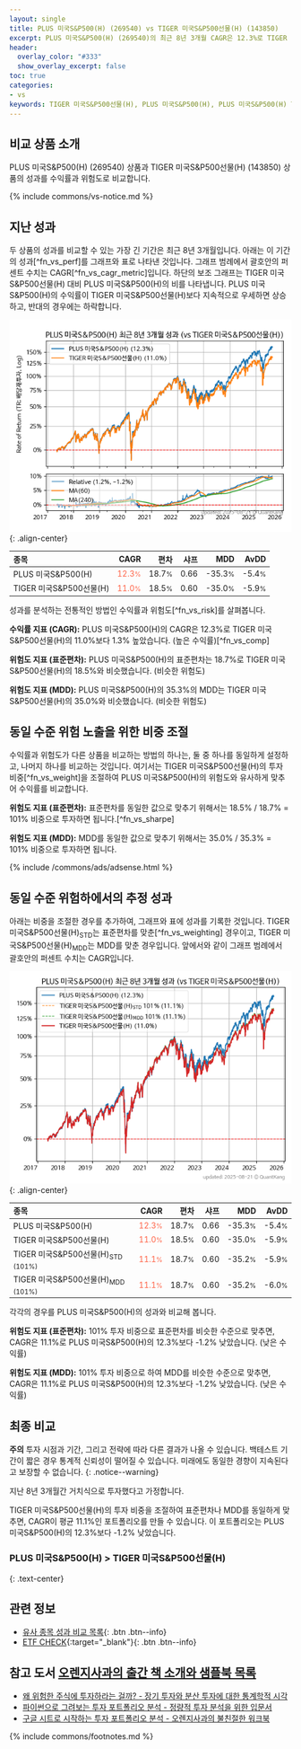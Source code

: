 ```yaml
---
layout: single
title: PLUS 미국S&P500(H) (269540) vs TIGER 미국S&P500선물(H) (143850)
excerpt: PLUS 미국S&P500(H) (269540)의 최근 8년 3개월 CAGR은 12.3%로 TIGER 미국S&P500선물(H) (143850)의 11.0%보다 1.3% 높았습니다.
header:
  overlay_color: "#333"
  show_overlay_excerpt: false
toc: true
categories:
- vs
keywords: TIGER 미국S&P500선물(H), PLUS 미국S&P500(H), PLUS 미국S&P500(H) TIGER 미국S&P500선물(H) 비교, 269540, 143850, 269540 269540 비교
---
```


## 비교 상품 소개


PLUS 미국S&P500(H) (269540) 상품과 TIGER 미국S&P500선물(H) (143850) 상품의 성과를 수익률과 위험도로 비교합니다.





{% include commons/vs-notice.md %}

## 지난 성과

두 상품의 성과를 비교할 수 있는 가장 긴 기간은 최근 8년 3개월입니다. 아래는 이 기간의 성과[^fn_vs_perf]를 그래프와 표로 나타낸 것입니다.
그래프 범례에서 괄호안의 퍼센트 수치는 CAGR[^fn_vs_cagr_metric]입니다.
하단의 보조 그래프는 TIGER 미국S&P500선물(H) 대비 PLUS 미국S&P500(H)의 비를 나타냅니다.
PLUS 미국S&P500(H)의 수익률이 TIGER 미국S&P500선물(H)보다 지속적으로 우세하면 상승하고, 반대의 경우에는 하락합니다.

![PLUS 미국S&P500(H)](/vs/images/269540-vs-143850_dual.png){: .align-center}

| **종목** | **CAGR** | **편차** | **샤프** | **MDD** | **AvDD** |
| :------------ | ------: | -----------: | -------: | ------: | -------: |
| PLUS 미국S&P500(H) | <span style="color: tomato">12.3<small>%</small></span> | 18.7<small>%</small> | 0.66 | -35.3<small>%</small> | -5.4<small>%</small> |
| TIGER 미국S&P500선물(H) | <span style="color: tomato">11.0<small>%</small></span> | 18.5<small>%</small> | 0.60 | -35.0<small>%</small> | -5.9<small>%</small> |

<!-- more -->


성과를 분석하는 전통적인 방법인 수익률과 위험도[^fn_vs_risk]를 살펴봅니다.

**수익률 지표 (CAGR):** PLUS 미국S&P500(H)의 CAGR은 12.3%로 TIGER 미국S&P500선물(H)의 11.0%보다 1.3% 높았습니다. (높은 수익률)[^fn_vs_comp]

**위험도 지표 (표준편차):** PLUS 미국S&P500(H)의 표준편차는 18.7%로 TIGER 미국S&P500선물(H)의 18.5%와 비슷했습니다. (비슷한 위험도)

**위험도 지표 (MDD):** PLUS 미국S&P500(H)의 35.3%의 MDD는 TIGER 미국S&P500선물(H)의 35.0%와 비슷했습니다. (비슷한 위험도)



## 동일 수준 위험 노출을 위한 비중 조절

수익률과 위험도가 다른 상품을 비교하는 방법의 하나는, 둘 중 하나를 동일하게 설정하고, 나머지 하나를 비교하는 것입니다.
여기서는 TIGER 미국S&P500선물(H)의 투자 비중[^fn_vs_weight]을 조절하여 PLUS 미국S&P500(H)의 위험도와 유사하게 맞추어 수익률를 비교합니다.

**위험도 지표 (표준편차):** 표준편차를 동일한 값으로 맞추기 위해서는 18.5% / 18.7% = 101% 비중으로 투자하면 됩니다.[^fn_vs_sharpe]

**위험도 지표 (MDD):** MDD를 동일한 값으로 맞추기 위해서는 35.0% / 35.3% = 101% 비중으로 투자하면 됩니다.


{% include /commons/ads/adsense.html %}



## 동일 수준 위험하에서의 추정 성과

아래는 비중을 조절한 경우를 추가하여, 그래프와 표에 성과를 기록한 것입니다.
TIGER 미국S&P500선물(H)<sub>STD</sub>는 표준편차를 맞춘[^fn_vs_weighting] 경우이고, TIGER 미국S&P500선물(H)<sub>MDD</sub>는 MDD를 맞춘 경우입니다.
앞에서와 같이 그래프 범례에서 괄호안의 퍼센트 수치는 CAGR입니다.


![PLUS 미국S&P500(H)](/vs/images/269540-vs-143850.png){: .align-center}



| **종목** | **CAGR** | **편차** | **샤프** | **MDD** | **AvDD** |
| :------------ | ------: | -----------: | -------: | ------: | -------: |
| PLUS 미국S&P500(H) | <span style="color: tomato">12.3<small>%</small></span> | 18.7<small>%</small> | 0.66 | -35.3<small>%</small> | -5.4<small>%</small> |
| TIGER 미국S&P500선물(H) | <span style="color: tomato">11.0<small>%</small></span> | 18.5<small>%</small> | 0.60 | -35.0<small>%</small> | -5.9<small>%</small> |
| TIGER 미국S&P500선물(H)<sub>STD</sub> <small>(101%)</small> | <span style="color: tomato">11.1<small>%</small></span> | 18.7<small>%</small> | 0.60 | -35.2<small>%</small> | -5.9<small>%</small> |
| TIGER 미국S&P500선물(H)<sub>MDD</sub> <small>(101%)</small> | <span style="color: tomato">11.1<small>%</small></span> | 18.7<small>%</small> | 0.60 | -35.2<small>%</small> | -6.0<small>%</small> |



각각의 경우를 PLUS 미국S&P500(H)의 성과와 비교해 봅니다.

**위험도 지표 (표준편차):** 101% 투자 비중으로 표준편차를 비슷한 수준으로 맞추면, CAGR은 11.1%로 PLUS 미국S&P500(H)의 12.3%보다 -1.2% 낮았습니다. (낮은 수익률)

**위험도 지표 (MDD):** 101% 투자 비중으로 하여 MDD를 비슷한 수준으로 맞추면, CAGR은 11.1%로 PLUS 미국S&P500(H)의 12.3%보다 -1.2% 낮았습니다. (낮은 수익률)




## 최종 비교

**주의** 투자 시점과 기간, 그리고 전략에 따라 다른 결과가 나올 수 있습니다. 백테스트 기간이 짧은 경우 통계적 신뢰성이 떨어질 수 있습니다. 미래에도 동일한 경향이 지속된다고 보장할 수 없습니다.
{: .notice--warning}

지난 8년 3개월간 거치식으로 투자했다고 가정합니다.

TIGER 미국S&P500선물(H)의 투자 비중을 조절하여 표준편차나 MDD를 동일하게 맞추면, CAGR이 평균 11.1%인 포트폴리오를 만들 수 있습니다.
이 포트폴리오는 PLUS 미국S&P500(H)의 12.3%보다 -1.2% 낮았습니다.

### PLUS 미국S&P500(H) &gt; TIGER 미국S&P500선물(H)
{: .text-center}


## 관련 정보

- [유사 종목 성과 비교 목록](/vs/){: .btn .btn--info}
- [ETF CHECK](https://www.etfcheck.co.kr/mobile/etpitem/143850/compare?compCode%5B%5D=269540){:target="_blank"}{: .btn .btn--info}


## 참고 도서 [오렌지사과의 출간 책 소개와 샘플북 목록](https://kongdori.tistory.com/691)

- [왜 위험한 주식에 투자하라는 걸까? - 장기 투자와 분산 투자에 대한 통계학적 시각](https://kongdori.tistory.com/421)
- [파이썬으로 그려보는 투자 포트폴리오 분석  - 정량적 투자 분석을 위한 입문서](https://kongdori.tistory.com/643)
- [구글 시트로 시작하는 투자 포트폴리오 분석 - 오렌지사과의 불친절한 워크북](https://kongdori.tistory.com/449)

{% include commons/footnotes.md %}